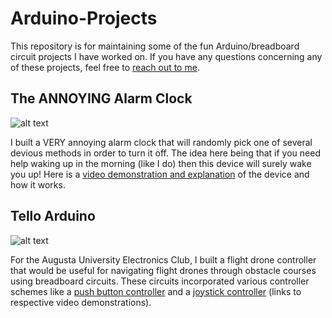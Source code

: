 # Arduino-Projects
This repository is for maintaining some of the fun Arduino/breadboard circuit projects I have worked on. If you have any questions concerning any of these projects, feel free to [reach out to me](mailto:jwoolard@augusta.edu).



## The ANNOYING Alarm Clock

![alt text](https://github.com/JwoolardAU/Arduino-Projects/blob/main/annoying_alarm_clock/picture.png?raw=true)

I built a VERY annoying alarm clock that will randomly pick one of several devious methods in order to turn it off. The idea here being that if you need help waking up in the morning (like I do) then this device will surely wake you up! Here is a <a href="https://augustauniversity.box.com/s/8mynia4jhz0b2glyzlw841ffj8upu7dv" target="_blank">video demonstration and explanation</a> of the device and how it works.



## Tello Arduino 

![alt text](https://github.com/JwoolardAU/Arduino-Projects/blob/main/Tello%20Arduino/Joystick.gif?raw=true)


For the Augusta University Electronics Club, I built a flight drone controller that would be useful for navigating flight drones through obstacle courses using breadboard circuits. These circuits incorporated various controller schemes like a <a href="https://augustauniversity.box.com/s/2o95k9wt9aztsvihuy4ym588gdthlfxn" target="_blank">push button controller</a> and a <a href="https://augustauniversity.box.com/s/yi3ry78jbvrc01hjwyxsr6tfrlpo66zu" target="_blank">joystick controller</a> (links to respective video demonstrations).
